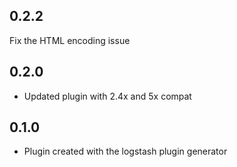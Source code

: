 ## 0.2.2
  Fix the HTML encoding issue
## 0.2.0
  - Updated plugin with 2.4x and 5x compat
## 0.1.0
  - Plugin created with the logstash plugin generator
